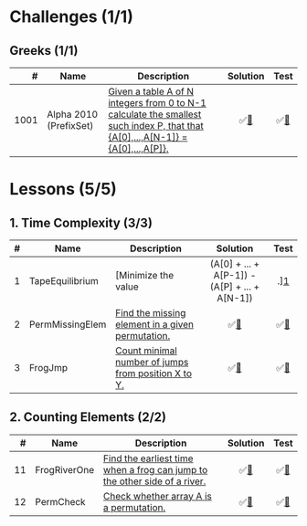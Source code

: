 # Challenges (1/1)

## Greeks (1/1)

|    # | Name                   | Description                                                                                                                             | Solution                         | Test                          |
|-----:|------------------------|-----------------------------------------------------------------------------------------------------------------------------------------|:--------------------------------:|:-----------------------------:|
| 1001 | Alpha 2010 (PrefixSet) | [Given a table A of N integers from 0 to N-1 calculate the smallest such index P, that that {A[0],...,A[N-1]} = {A[0],...,A[P]}.][1001] | &#9989;[&#128190;][1001solution] | &#9989;[&#128190;][1001tests] |

[1001]: https://codility.com/programmers/challenges/alpha2010

[1001solution]: src/main/java/org/ck/codility/challenges/alpha2010/Solution.java

[1001tests]: src/test/java/org/ck/codility/challenges/alpha2010/SolutionTest.java

# Lessons (5/5)

## 1. Time Complexity (3/3)

| # | Name            | Description                                                              | Solution                      | Test                       |
|--:|-----------------|--------------------------------------------------------------------------|:-----------------------------:|:--------------------------:|
| 1 | TapeEquilibrium | [Minimize the value |(A[0] + ... + A[P-1]) - (A[P] + ... + A[N-1])|.][1] | &#9989;[&#128190;][1solution] | &#9989;[&#128190;][1tests] |
| 2 | PermMissingElem | [Find the missing element in a given permutation.][2]                    | &#9989;[&#128190;][2solution] | &#9989;[&#128190;][2tests] |
| 3 | FrogJmp         | [Count minimal number of jumps from position X to Y.][3]                 | &#9989;[&#128190;][3solution] | &#9989;[&#128190;][3tests] |

[1]: https://codility.com/programmers/lessons/1
[2]: https://codility.com/programmers/lessons/1
[3]: https://codility.com/programmers/lessons/1

[1solution]: src/main/java/org/ck/codility/lessons/timeComplexity/tapeEquilibrium/Solution.java
[2solution]: src/main/java/org/ck/codility/lessons/timeComplexity/permMissingElem/Solution.java
[3solution]: src/main/java/org/ck/codility/lessons/timeComplexity/frogJmp/Solution.java

[1tests]: src/test/java/org/ck/codility/lessons/timeComplexity/tapeEquilibrium/SolutionTest.java
[2tests]: src/test/java/org/ck/codility/lessons/timeComplexity/permMissingElem/SolutionTest.java
[3tests]: src/test/java/org/ck/codility/lessons/timeComplexity/frogJmp/SolutionTest.java


## 2. Counting Elements (2/2)

|  # | Name         | Description                                                                     | Solution                       | Test                        |
|---:|--------------|---------------------------------------------------------------------------------|:------------------------------:|:---------------------------:|
| 11 | FrogRiverOne | [Find the earliest time when a frog can jump to the other side of a river.][11] | &#9989;[&#128190;][11solution] | &#9989;[&#128190;][11tests] |
| 12 | PermCheck    | [Check whether array A is a permutation.][12]                                   | &#9989;[&#128190;][12solution] | &#9989;[&#128190;][12tests] |

[11]: https://codility.com/programmers/lessons/2
[12]: https://codility.com/programmers/lessons/2

[11solution]: src/main/java/org/ck/codility/lessons/countingElements/frogRiverOne/Solution.java
[12solution]: src/main/java/org/ck/codility/lessons/countingElements/permCheck/Solution.java

[11tests]: src/test/java/org/ck/codility/lessons/countingElements/frogRiverOne/SolutionTest.java
[12tests]: src/test/java/org/ck/codility/lessons/countingElements/permCheck/SolutionTest.java

